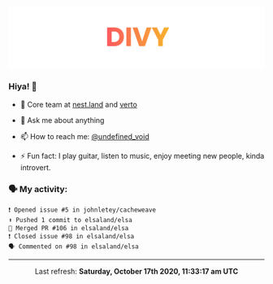 
![](https://github.com/divy-work/divy-work/raw/master/assets/divy.png)

### Hiya! 👋

- 🔭 Core team at [nest.land](https://github.com/nestdotland/nest.land) and [verto](https://github.com/useverto/verto)

- 💬 Ask me about anything

- 📫 How to reach me: [@undefined_void](https://instagram.com/divy.exe)

- ⚡ Fun fact: I play guitar, listen to music, enjoy meeting new people, kinda introvert.

### 🗣 My activity:

```
❗️ Opened issue #5 in johnletey/cacheweave
⬆️ Pushed 1 commit to elsaland/elsa
🎉 Merged PR #106 in elsaland/elsa
❗️ Closed issue #98 in elsaland/elsa
🗣 Commented on #98 in elsaland/elsa
```

------------
<p align="center">Last refresh: <b>Saturday, October 17th 2020, 11:33:17 am UTC</b></p>
